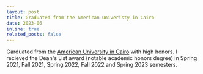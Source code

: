 ```yaml
---
layout: post
title: Graduated from the American Univeristy in Cairo
date: 2023-06
inline: true
related_posts: false
---
```


Garduated from the [American University in Cairo](https://www.aucegypt.edu/) with high honors. I recieved the Dean's List award (notable academic honors degree) in Spring 2021, Fall 2021, Spring 2022, Fall 2022 and Spring 2023 semesters. 
